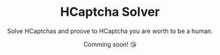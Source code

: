 <h1 align="center"> HCaptcha Solver </h1>
<p align="center"> Solve HCaptchas and proove to HCaptcha you are worth to be a human. </p>
<p align="center"> Comming soon! 😘 </p>
